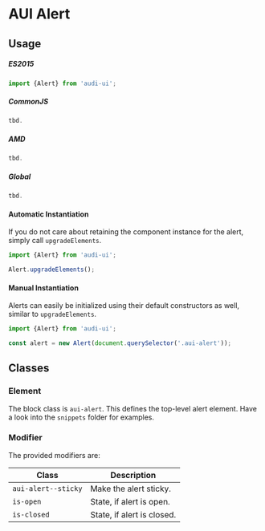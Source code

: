 # AUI Alert

## Usage

##### ES2015

```javascript
import {Alert} from 'audi-ui';
```

##### CommonJS

```javascript
tbd.
```

##### AMD

```javascript
tbd.
```


##### Global

```javascript
tbd.
```

#### Automatic Instantiation

If you do not care about retaining the component instance for the alert, simply call `upgradeElements`.  

```javascript
import {Alert} from 'audi-ui';

Alert.upgradeElements();
```

#### Manual Instantiation

Alerts can easily be initialized using their default constructors as well, similar to `upgradeElements`.

```javascript
import {Alert} from 'audi-ui';

const alert = new Alert(document.querySelector('.aui-alert'));
```

## Classes

### Element

The block class is `aui-alert`. This defines the top-level alert element. Have a look into the `snippets` folder for examples.

### Modifier

The provided modifiers are:

| Class                 | Description                |
| --------------------- | ---------------------------|
| `aui-alert--sticky`   | Make the alert sticky.     |
| `is-open`             | State, if alert is open.   |
| `is-closed`           | State, if alert is closed. |
